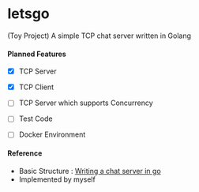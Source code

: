 # letsgo
(Toy Project) A simple TCP chat server written in Golang

#### Planned Features
- [x] TCP Server

- [x] TCP Client

- [ ] TCP Server which supports Concurrency

- [ ] Test Code

- [ ] Docker Environment

#### Reference
- Basic Structure : <a href="https://medium.com/@nqbao/writing-a-chat-server-in-go-3b61ccc2a8ed">Writing a chat server in go</a>
- Implemented by myself
